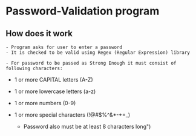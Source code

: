 # Password-Validation program

## How does it work

    - Program asks for user to enter a password
    - It is checked to be valid using Regex (Regular Expression) library
  
    - For password to be passed as Strong Enough it must consist of following characters: 
- 1 or more CAPITAL letters (A-Z)
- 1 or more lowercase letters (a-z)
- 1 or more numbers (0-9)
- 1 or more special characters (!@#$%^&*-+=_)
  
    - Password also must be at least 8 characters long")
